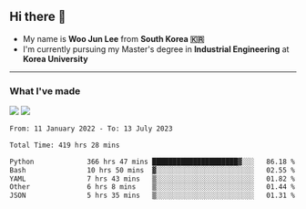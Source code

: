 ## Hi there 👋

- My name is **Woo Jun Lee** from **South Korea 🇰🇷**
- I'm currently pursuing my Master's degree in **Industrial Engineering** at **Korea University**

---

### What I've made

<a href="https://share.streamlit.io/tomtom1103/kuiai_hackathon_2022/main/JL_app.py"><img src="https://img.shields.io/badge/Journey Lee-161B22?style=for-the-badge&logo=streamlit&logoColor=FF4B4B"/></a> <a href="https://jeon-100.github.io/Dangzang/"><img src="https://img.shields.io/badge/당신을 위한 장학금, 당장!-161B22?style=for-the-badge&logo=react&logoColor=#61DAFB"/></a>

<!--START_SECTION:waka-->

```txt
From: 11 January 2022 - To: 13 July 2023

Total Time: 419 hrs 28 mins

Python             366 hrs 47 mins █████████████████████▓░░░   86.18 %
Bash               10 hrs 50 mins  ▓░░░░░░░░░░░░░░░░░░░░░░░░   02.55 %
YAML               7 hrs 43 mins   ▒░░░░░░░░░░░░░░░░░░░░░░░░   01.82 %
Other              6 hrs 8 mins    ▒░░░░░░░░░░░░░░░░░░░░░░░░   01.44 %
JSON               5 hrs 35 mins   ▒░░░░░░░░░░░░░░░░░░░░░░░░   01.31 %
```

<!--END_SECTION:waka-->
